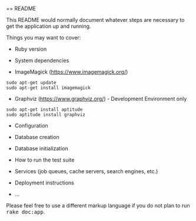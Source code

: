 == README

This README would normally document whatever steps are necessary to get the
application up and running.

Things you may want to cover:

* Ruby version

* System dependencies
* ImageMagick (https://www.imagemagick.org/)
```
sudo apt-get update
sudo apt-get install imagemagick
```

* Graphviz (https://www.graphviz.org/) - Development Environment only
```
sudo apt-get install aptitude
sudo aptitude install graphviz
```


* Configuration

* Database creation

* Database initialization

* How to run the test suite

* Services (job queues, cache servers, search engines, etc.)

* Deployment instructions

* ...


Please feel free to use a different markup language if you do not plan to run
<tt>rake doc:app</tt>.
